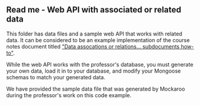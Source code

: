## Read me - Web API with associated or related data

This folder has data files and a sample web API that works with related data. It can be considered to be an example implementation of the course notes document titled ["Data assocations or relations... subdocuments how-to"](https://bti425.ca/notes/data-assoc-subdocs-how-to).

While the web API works with the professor's database, you must generate your own data, load it in to your database, and modify your Mongoose schemas to match your generated data. 

We have provided the sample data file that was generated by Mockaroo during the professor's work on this code example. 

<br>
